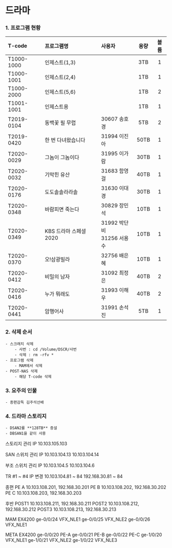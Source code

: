 # 드라마

### 1. 프로그램 현황

|T-code|프로그램명|사용자|용량|볼륨|
|:---|:---|:---|:---:|:---:|
|T1000-1000|인제스트(1,3)||3TB|1
|T1000-1001|인제스트(2,4)||1TB|1
|T1000-2000|인제스트(5,6)||1TB|2
|T1001-1001|인제스트용||1TB|1
|T2019-0104|동백꽃 필 무렵|30607 송호경|5TB|2
|T2019-0420|한 번 다녀왔습니다|31994 이진아|50TB|1
|T2020-0029|그놈이 그놈이다|31995 이가람|30TB|1
|T2020-0032|기막힌 유산|31683 함영걸|40TB|1
|T2020-0176|도도솔솔라라솔|31630 이대경|30TB|1
|T2020-0348|바람피면 죽는다|30829 장민석|10TB|1
|T2020-0349|KBS 드라마 스페셜 2020|31992 박단비<br> 31256 서용수|10TB|1
|T2020-0370|오!삼광빌라|32756 배은혜|10TB|1
|T2020-0412|비밀의 남자|31092 최정은|40TB|2
|T2020-0416|누가 뭐래도|31993 이해우|40TB|2
|T2020-0441|암행어사|31991 손석진|5TB|1

### 2. 삭제 순서    
	- 스크래치 삭제
		- 사번 : cd /Volume/DSCR/사번
		- 삭제 : rm -rfv * 
	- 프로그램 삭제
		- MAM에서 삭제
	- POST-NAS 삭제
		- 해당 T-code 삭제

### 3. 요주의 인물
	- 종편감독 김주석선배

### 4. 드라마 스토리지
	- DSAN2를 **128TB** 증설
	- DBSAN1을 같이 사용

스토리지 관리 IP 10.103.105.103

SAN 스위치 관리 IP 10.103.104.13
                10.103.104.14

부조 스위치 관리 IP 10.103.104.5
                10.103.104.6

TR #1 ~ #4 IP 변경
10.103.104.81 ~ 84
192.168.30.81 ~ 84

종편
PE A 10.103.108.201, 192.168.30.201
PE B 10.103.108.202, 192.168.30.202
PE C 10.103.108.203, 192.168.30.203

후반
POST1 10.103.108.211, 192.168.30.211
POST2 10.103.108.212, 192.168.30.212
POST3 10.103.108.213, 192.168.30.213

MAM EX4200
ge-0/0/24 VFX_NLE1
ge-0/0/25 VFX_NLE2
ge-0/0/26 VFX_NLE1

META EX4200
ge-0/0/20 PE-A
ge-0/0/21 PE-B
ge-0/0/22 PE-C
ge-1/0/20 VFX_NLE1
ge-1/0/21 VFX_NLE2
ge-1/0/22 VFX_NLE3
